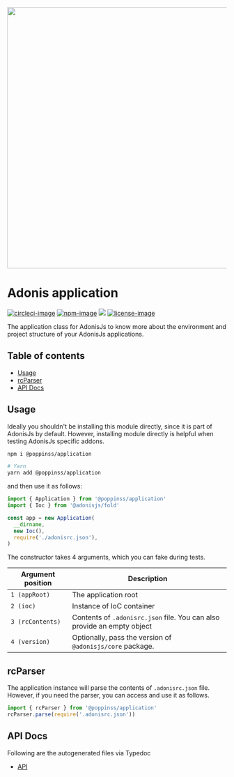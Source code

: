<div align="center">
  <img src="https://res.cloudinary.com/adonisjs/image/upload/q_100/v1557762307/poppinss_iftxlt.jpg" width="600px">
</div>

# Adonis application
[![circleci-image]][circleci-url] [![npm-image]][npm-url] ![][typescript-image] [![license-image]][license-url]

The application class for AdonisJs to know more about the environment and project structure of your AdonisJs applications.

<!-- START doctoc generated TOC please keep comment here to allow auto update -->
<!-- DON'T EDIT THIS SECTION, INSTEAD RE-RUN doctoc TO UPDATE -->
## Table of contents

- [Usage](#usage)
- [rcParser](#rcparser)
- [API Docs](#api-docs)

<!-- END doctoc generated TOC please keep comment here to allow auto update -->

## Usage
Ideally you shouldn't be installing this module directly, since it is part of AdonisJs by default. However, installing module directly is helpful when testing AdonisJs specific addons.

```sh
npm i @poppinss/application

# Yarn
yarn add @poppinss/application
```

and then use it as follows:

```ts
import { Application } from '@poppinss/application'
import { Ioc } from '@adonisjs/fold'

const app = new Application(
  __dirname,
  new Ioc(),
  require('./adonisrc.json'),
)
```

The constructor takes 4 arguments, which you can fake during tests.

| Argument position | Description |
|------------------|------------------|
| `1 (appRoot)` | The application root |
| `2 (ioc)` | Instance of IoC container |
| `3 (rcContents)` | Contents of `.adonisrc.json` file. You can also provide an empty object |
| `4 (version)` | Optionally, pass the version of `@adonisjs/core` package. |

## rcParser
The application instance will parse the contents of `.adonisrc.json` file. However, if you need the parser, you can access and use it as follows.

```ts
import { rcParser } from '@poppinss/application'
rcParser.parse(require('.adonisrc.json'))
```

## API Docs
Following are the autogenerated files via Typedoc

* [API](docs/README.md)

[circleci-image]: https://img.shields.io/circleci/project/github/poppinss/application/master.svg?style=for-the-badge&logo=circleci
[circleci-url]: https://circleci.com/gh/poppinss/application "circleci"

[npm-image]: https://img.shields.io/npm/v/@poppinss/application.svg?style=for-the-badge&logo=npm
[npm-url]: https://npmjs.org/package/@poppinss/application "npm"

[typescript-image]: https://img.shields.io/badge/Typescript-294E80.svg?style=for-the-badge&logo=typescript

[license-url]: LICENSE.md
[license-image]: https://img.shields.io/aur/license/pac.svg?style=for-the-badge
